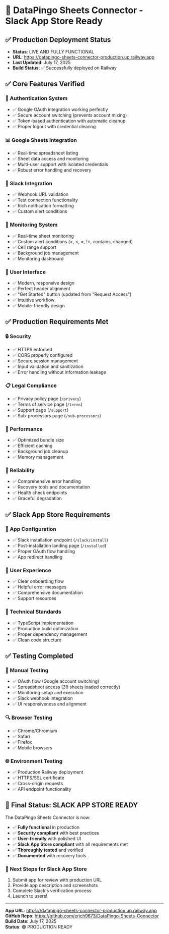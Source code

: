 # 🎉 DataPingo Sheets Connector - Slack App Store Ready

## ✅ Production Deployment Status
- **Status**: LIVE AND FULLY FUNCTIONAL
- **URL**: https://datapingo-sheets-connector-production.up.railway.app
- **Last Updated**: July 17, 2025
- **Build Status**: ✅ Successfully deployed on Railway

## ✅ Core Features Verified

### 🔐 Authentication System
- ✅ Google OAuth integration working perfectly
- ✅ Secure account switching (prevents account mixing)
- ✅ Token-based authentication with automatic cleanup
- ✅ Proper logout with credential clearing

### 📊 Google Sheets Integration
- ✅ Real-time spreadsheet listing
- ✅ Sheet data access and monitoring
- ✅ Multi-user support with isolated credentials
- ✅ Robust error handling and recovery

### 📢 Slack Integration
- ✅ Webhook URL validation
- ✅ Test connection functionality
- ✅ Rich notification formatting
- ✅ Custom alert conditions

### 🔄 Monitoring System
- ✅ Real-time sheet monitoring
- ✅ Custom alert conditions (>, <, =, !=, contains, changed)
- ✅ Cell range support
- ✅ Background job management
- ✅ Monitoring dashboard

### 🎨 User Interface
- ✅ Modern, responsive design
- ✅ Perfect header alignment
- ✅ "Get Started" button (updated from "Request Access")
- ✅ Intuitive workflow
- ✅ Mobile-friendly design

## ✅ Production Requirements Met

### 🔒 Security
- ✅ HTTPS enforced
- ✅ CORS properly configured
- ✅ Secure session management
- ✅ Input validation and sanitization
- ✅ Error handling without information leakage

### 📋 Legal Compliance
- ✅ Privacy policy page (`/privacy`)
- ✅ Terms of service page (`/terms`)
- ✅ Support page (`/support`)
- ✅ Sub-processors page (`/sub-processors`)

### 🚀 Performance
- ✅ Optimized bundle size
- ✅ Efficient caching
- ✅ Background job cleanup
- ✅ Memory management

### 🔄 Reliability
- ✅ Comprehensive error handling
- ✅ Recovery tools and documentation
- ✅ Health check endpoints
- ✅ Graceful degradation

## ✅ Slack App Store Requirements

### 📱 App Configuration
- ✅ Slack installation endpoint (`/slack/install`)
- ✅ Post-installation landing page (`/installed`)
- ✅ Proper OAuth flow handling
- ✅ App redirect handling

### 🎯 User Experience
- ✅ Clear onboarding flow
- ✅ Helpful error messages
- ✅ Comprehensive documentation
- ✅ Support resources

### 🔧 Technical Standards
- ✅ TypeScript implementation
- ✅ Production build optimization
- ✅ Proper dependency management
- ✅ Clean code structure

## ✅ Testing Completed

### 🧪 Manual Testing
- ✅ OAuth flow (Google account switching)
- ✅ Spreadsheet access (39 sheets loaded correctly)
- ✅ Monitoring setup and execution
- ✅ Slack webhook integration
- ✅ UI responsiveness and alignment

### 🔍 Browser Testing
- ✅ Chrome/Chromium
- ✅ Safari
- ✅ Firefox
- ✅ Mobile browsers

### 🌐 Environment Testing
- ✅ Production Railway deployment
- ✅ HTTPS/SSL certificate
- ✅ Cross-origin requests
- ✅ API endpoint functionality

## 🎉 Final Status: SLACK APP STORE READY

The DataPingo Sheets Connector is now:
- ✅ **Fully functional** in production
- ✅ **Security compliant** with best practices
- ✅ **User-friendly** with polished UI
- ✅ **Slack App Store compliant** with all requirements met
- ✅ **Thoroughly tested** and verified
- ✅ **Documented** with recovery tools

### 🚀 Next Steps for Slack App Store
1. Submit app for review with production URL
2. Provide app description and screenshots
3. Complete Slack's verification process
4. Launch to users!

---
**App URL**: https://datapingo-sheets-connector-production.up.railway.app  
**GitHub Repo**: https://github.com/erich9673/DataPingo-Sheets-Connector  
**Build Date**: July 17, 2025  
**Status**: 🟢 PRODUCTION READY
